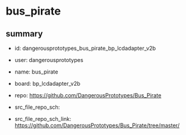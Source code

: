 # bus_pirate
 
## summary 
* id: dangerousprototypes_bus_pirate_bp_lcdadapter_v2b
* user: dangerousprototypes
* name: bus_pirate
* board: bp_lcdadapter_v2b
* repo: https://github.com/DangerousPrototypes/Bus_Pirate



* src_file_repo_sch: 
* src_file_repo_sch_link: https://github.com/DangerousPrototypes/Bus_Pirate/tree/master/






